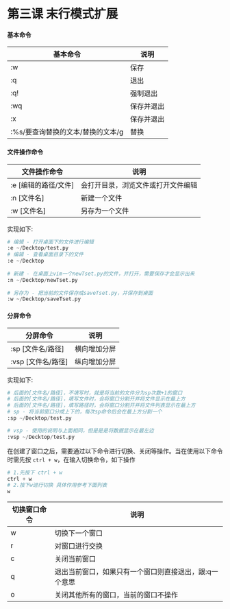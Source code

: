 # 第三课 末行模式扩展

#### 基本命令

| 基本命令                          | 说明       |
| --------------------------------- | ---------- |
| :w                                | 保存       |
| :q                                | 退出       |
| :q!                               | 强制退出   |
| :wq                               | 保存并退出 |
| :x                                | 保存并退出 |
| :%s/要查询替换的文本/替换的文本/g | 替换       |



#### 文件操作命令

| 文件操作命令                          | 说明       |
| --------------------------------- | ---------- |
| :e [编辑的路径/文件]              | 会打开目录，浏览文件或打开文件编辑 |
| :n [文件名]                       | 新建一个文件                       |
| :w [文件名]                       | 另存为一个文件                     |

实现如下:

```python
# 编辑 - 打开桌面下的文件进行编辑
:e ~/Decktop/test.py
# 编辑 - 查看桌面目录下的文件
:e ~/Decktop
  
# 新建 - 在桌面上vim一个newTset.py的文件，并打开，需要保存才会显示出来
:n ~/Decktop/newTset.py
  
# 另存为 - 把当前的文件保存成saveTset.py，并保存到桌面
:w ~/Decktop/saveTset.py
```



#### 分屏命令

| 分屏命令                          | 说明       |
| --------------------------------- | ---------- |
| :sp [文件名/路径]      | 横向增加分屏 |
| :vsp [文件名/路径]          | 纵向增加分屏           |

实现如下:

```python
# 后面的[文件名/路径]，不填写时，就是将当前的文件分为sp次数+1的窗口
# 后面的[文件名/路径]，填写文件时，会将窗口分割开并将文件显示在最上方
# 后面的[文件名/路径]，填写路径时，会将窗口分割开并将文件列表显示在最上方
# sp - 将当前窗口分成上下的，每次sp命令后会在最上方分割一个
:sp ~/Decktop/test.py

# vsp - 使用的说明与上面相同，但是是是将数据显示在最左边
:vsp ~/Decktop/test.py
```

在创建了窗口之后，需要通过以下命令进行切换、关闭等操作。当在使用以下命令时需先按 `ctrl + w`，在输入切换命令，如下操作

```python
# 1.先按下 ctrl + w
ctrl + w
# 2.按下w进行切换 具体作用参考下面列表
w
```

| 切换窗口命令 | 说明                                                   |
| ------------ | ------------------------------------------------------ |
| w            | 切换下一个窗口                                         |
| r            | 对窗口进行交换                                         |
| c            | 关闭当前窗口                                           |
| q            | 退出当前窗口，如果只有一个窗口则直接退出，跟:q一个意思 |
| o            | 关闭其他所有的窗口，当前的窗口不操作                   |

